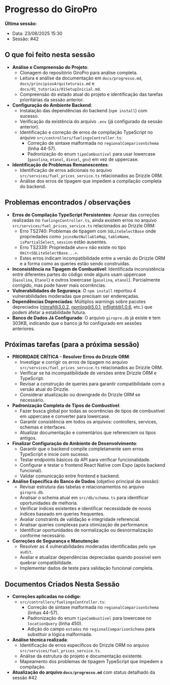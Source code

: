 # Progresso do GiroPro

**Última sessão:**
- Data: 23/08/2025 15:30
- Sessão: #42

## O que foi feito nesta sessão
- **Análise e Compreensão do Projeto**:
  - Clonagem do repositório GiroPro para análise completa.
  - Leitura e análise da documentação em `docs/progresso.md`, `docs/principiosArquiteturais.md` e `docs/01_tutoriais/01SetupInicial.md`.
  - Compreensão do estado atual do projeto e identificação das tarefas prioritárias da sessão anterior.
- **Configuração do Ambiente Backend**:
  - Instalação das dependências do backend (`npm install`) com sucesso.
  - Verificação da existência do arquivo `.env` (já configurado da sessão anterior).
  - Identificação e correção de erros de compilação TypeScript no arquivo `src/controllers/fuelingsController.ts`:
    - Correção de sintaxe malformada no `regionalComparisonSchema` (linha 44-57).
    - Padronização do enum `tipoCombustivel` para usar lowercase (`gasolina`, `etanol`, `diesel`, `gnv`) em vez de uppercase.
- **Identificação de Problemas Remanescentes**:
  - Identificação de erros adicionais no arquivo `src/services/fuel_prices_service.ts` relacionados ao Drizzle ORM.
  - Análise dos erros de tipagem que impedem a compilação completa do backend.

## Problemas encontrados / observações
- **Erros de Compilação TypeScript Persistentes**: Apesar das correções realizadas no `fuelingsController.ts`, ainda existem erros no arquivo `src/services/fuel_prices_service.ts` relacionados ao Drizzle ORM:
  - Erro TS2740: Problemas de tipagem com `SQLiteSelectBase` onde propriedades como `joinsNotNullableMap`, `tableName`, `isPartialSelect`, `session` estão ausentes.
  - Erro TS2339: Propriedade `where` não existe no tipo `Omit<SQLiteSelectBase...>`.
  - Estes erros indicam incompatibilidade entre a versão do Drizzle ORM e a forma como as queries estão sendo construídas.
- **Inconsistência na Tipagem de Combustível**: Identificada inconsistência entre diferentes partes do código onde alguns usam uppercase (`Gasolina`, `Etanol`) e outros lowercase (`gasolina`, `etanol`). Parcialmente corrigido, mas pode haver mais ocorrências.
- **Vulnerabilidades de Segurança**: O `npm install` reportou 4 vulnerabilidades moderadas que precisam ser endereçadas.
- **Dependências Depreciadas**: Múltiplos warnings sobre pacotes depreciados (rimraf@3.0.2, npmlog@5.0.1, inflight@1.0.6, etc.) que podem afetar a estabilidade futura.
- **Banco de Dados Já Configurado**: O arquivo `giropro.db` já existe e tem 303KB, indicando que o banco já foi configurado em sessões anteriores.

## Próximas tarefas (para a próxima sessão)
- **PRIORIDADE CRÍTICA - Resolver Erros do Drizzle ORM**:
  - Investigar e corrigir os erros de tipagem no arquivo `src/services/fuel_prices_service.ts` relacionados ao Drizzle ORM.
  - Verificar se há incompatibilidade de versões entre Drizzle ORM e TypeScript.
  - Revisar a construção de queries para garantir compatibilidade com a versão atual do Drizzle.
  - Considerar atualização ou downgrade do Drizzle ORM se necessário.
- **Padronização Completa de Tipos de Combustível**:
  - Fazer busca global por todas as ocorrências de tipos de combustível em uppercase e converter para lowercase.
  - Garantir consistência em todos os arquivos: controllers, services, schemas e interfaces.
  - Atualizar documentação e comentários que referenciem os tipos antigos.
- **Finalizar Configuração do Ambiente de Desenvolvimento**:
  - Garantir que o backend compile completamente sem erros TypeScript e inicie com sucesso.
  - Testar endpoints básicos da API para verificar funcionalidade.
  - Configurar e testar o frontend React Native com Expo (após backend funcional).
  - Validar comunicação entre frontend e backend.
- **Análise Específica do Banco de Dados** (objetivo principal da sessão):
  - Revisar estrutura das tabelas e relacionamentos no arquivo `giropro.db`.
  - Analisar o schema atual em `src/db/schema.ts` para identificar oportunidades de melhoria.
  - Verificar índices existentes e identificar necessidade de novos índices baseado em queries frequentes.
  - Avaliar constraints de validação e integridade referencial.
  - Analisar queries complexas para otimização de performance.
  - Identificar oportunidades de normalização ou desnormalização conforme necessário.
- **Correções de Segurança e Manutenção**:
  - Resolver as 4 vulnerabilidades moderadas identificadas pelo `npm audit`.
  - Avaliar e atualizar dependências depreciadas quando possível sem quebrar compatibilidade.
  - Implementar dados de teste para validação funcional completa.

## Documentos Criados Nesta Sessão
- **Correções aplicadas no código**:
  - `src/controllers/fuelingsController.ts`: 
    - Correção de sintaxe malformada no `regionalComparisonSchema` (linhas 44-57).
    - Padronização do enum `tipoCombustivel` para lowercase no `locationQuery` (linha 450).
    - Adição do campo `estados` no `regionalComparisonSchema` para substituir a lógica malformada.
- **Análise técnica realizada**:
  - Identificação de erros específicos do Drizzle ORM no arquivo `src/services/fuel_prices_service.ts`.
  - Análise da estrutura do projeto e documentação existente.
  - Mapeamento dos problemas de tipagem TypeScript que impedem a compilação.
- **Atualização do arquivo `docs/progresso.md`** com status detalhado da sessão #42


